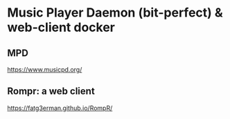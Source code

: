 # Music Player Daemon (bit-perfect) & web-client docker

## MPD
https://www.musicpd.org/

## Rompr: a web client
https://fatg3erman.github.io/RompR/
